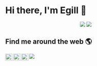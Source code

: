 # Hi there, I'm Egill 👋

<p align="center">
<img src="https://user-images.githubusercontent.com/9976294/207421209-f5a7be02-4b53-4637-89f1-da4d9065f1d5.png#gh-light-mode-only">
<img src="https://user-images.githubusercontent.com/9976294/207421337-505f67e4-3556-4ed1-8168-ca3948dd3ebf.png#gh-dark-mode-only">
</p>

## Find me around the web 🌎

<a href="https://www.instagram.com/egillanton/">
  <img align="left" alt="Egill's Instagram" width="22px" src="https://raw.githubusercontent.com/hussainweb/hussainweb/main/icons/instagram.png" />
</a>
<a href="https://twitter.com/egillanton_">
  <img align="left" alt="Egill Anton | Twitter" width="22px" src="https://raw.githubusercontent.com/peterthehan/peterthehan/master/assets/twitter.svg" />
</a>
<a href="https://www.linkedin.com/in/egillanton/">
  <img align="left" alt="Egill's LinkedIN" width="22px" src="https://raw.githubusercontent.com/peterthehan/peterthehan/master/assets/linkedin.svg" />
</a>

![](https://visitor-badge.glitch.me/badge?page_id=egillanton.egillanton)

<br />
